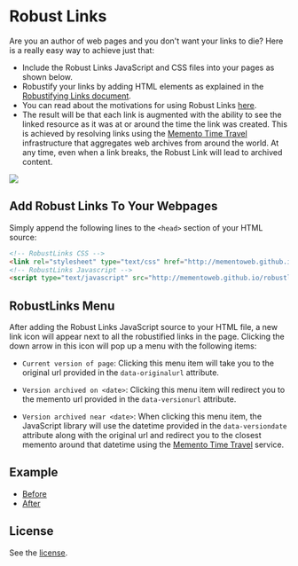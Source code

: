 # Robust Links
Are you an author of web pages and you don't want your links to die? Here is a really easy way to achieve just that:

* Include the Robust Links JavaScript and CSS files into your pages as shown below.
* Robustify your links by adding HTML elements as explained in the [Robustifying Links document](http://robustlinks.mementoweb.org/spec/).
* You can read about the motivations for using Robust Links [here](http://robustlinks.mementoweb.org/about/). 
* The result will be that each link is augmented with the ability to see the linked resource as it was at or around the time the link was created. This is achieved by resolving links using the [Memento Time Travel](http://timetravel.mementoweb.org/guide/api/) infrastructure that aggregates web archives from around the world. At any time, even when a link breaks, the Robust Link will lead to archived content.

![](https://robustlinks.mementoweb.org/demo/robustlinks_demo_light.gif)

## Add Robust Links To Your Webpages

Simply append the following lines to the `<head>` section of your HTML source:

```html
<!-- RobustLinks CSS -->
<link rel="stylesheet" type="text/css" href="http://mementoweb.github.io/robustlinks/robustlinks.css" />
<!-- RobustLinks Javascript -->
<script type="text/javascript" src="http://mementoweb.github.io/robustlinks/robustlinks-min.js"></script>
```

## RobustLinks Menu

After adding the Robust Links JavaScript source to your HTML file, a new link icon will appear next to all the robustified links in the page. Clicking the down arrow in this icon will pop up a menu with the following items:

* `Current version of page`: Clicking this menu item will take you to the original url provided in the `data-originalurl` attribute.

* `Version archived on <date>`: Clicking this menu item will redirect you to the memento url provided in the `data-versionurl` attribute.

* `Version archived near <date>`: When clicking this menu item, the JavaScript library will use the datetime provided in the `data-versiondate` attribute along with the original url and redirect you to the closest memento around that datetime using the [Memento Time Travel](http://timetravel.mementoweb.org/guide/api/) service.


## Example
- [Before](http://robustlinks.mementoweb.org/demo/uri_references.html)
- [After](http://robustlinks.mementoweb.org/demo/uri_references_js.html) 

## License
See the [license](http://mementoweb.github.io/SiteStory/license.html).

